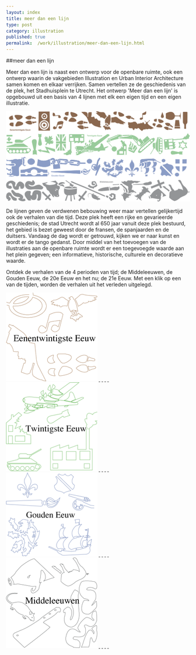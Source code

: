 ```yaml
---
layout: index
title: meer dan een lijn
type: post
category: illustration
published: true
permalink:  /work/illustration/meer-dan-een-lijn.html
---
```

##meer dan een lijn

Meer dan een lijn is naast een ontwerp voor de openbare ruimte, ook een ontwerp waarin de vakgebieden Illustration en Urban Interior Architecture samen komen en elkaar verrijken. Samen vertellen ze de geschiedenis van de plek, het Stadhuisplein te Utrecht. Het ontwerp 'Meer dan een lijn' is opgebouwd uit een basis van 4 lijnen met elk een eigen tijd en een eigen illustratie. 

<img src="/img/meerdaneenlijn/meerdaneenlijnen.jpg" width="580px" />

De lijnen geven de verdwenen bebouwing weer maar vertellen gelijkertijd ook de verhalen van die tijd. Deze plek heeft een rijke en gevarieerde geschiedenis; de stad Utrecht wordt al 650 jaar vanuit deze plek bestuurd, het gebied is bezet geweest door de fransen, de spanjaarden en de duitsers. Vandaag de dag wordt er getrouwd, kijken we er naar kunst en wordt er de tango gedanst. Door middel van het toevoegen van de illustraties aan de openbare ruimte wordt er een toegevoegde waarde aan het plein gegeven; een informatieve, historische, culturele en decoratieve waarde.

Ontdek de verhalen van de 4 perioden van tijd; de Middeleeuwen, de Gouden Eeuw, de 20e Eeuw en het nu; de 21e Eeuw. Met een klik op een van de tijden, worden de verhalen uit het verleden uitgelegd.

<div class="floatLeft">
<a href="/img/meerdaneenlijn/21eeuw/21-1.png" rel="lightbox[21eeuw]"><img src="/img/meerdaneenlijn/21eeuw/cover21.png" width="250px" /></a>
<a href="/img/meerdaneenlijn/21eeuw/21-2.png" rel="lightbox[21eeuw]">&nbsp;</a>
<a href="/img/meerdaneenlijn/21eeuw/21-3.png" rel="lightbox[21eeuw]">&nbsp;</a>
<a href="/img/meerdaneenlijn/21eeuw/21-4.png" rel="lightbox[21eeuw]">&nbsp;</a>
<a href="/img/meerdaneenlijn/21eeuw/21-5.png" rel="lightbox[21eeuw]">&nbsp;</a>
</div>

<div class="floatRight">
<a href="/img/meerdaneenlijn/20eeuw/20-1.png" rel="lightbox[20eeuw]"><img src="/img/meerdaneenlijn/20eeuw/cover20.png" width="250px" /></a>
<a href="/img/meerdaneenlijn/20eeuw/20-2.png" rel="lightbox[20eeuw]">&nbsp;</a>
<a href="/img/meerdaneenlijn/20eeuw/20-3.png" rel="lightbox[20eeuw]">&nbsp;</a>
<a href="/img/meerdaneenlijn/20eeuw/20-4.png" rel="lightbox[20eeuw]">&nbsp;</a>
<a href="/img/meerdaneenlijn/20eeuw/20-5.png" rel="lightbox[20eeuw]">&nbsp;</a>
</div>


<div class="floatLeft">
<a href="/img/meerdaneenlijn/goudeneeuw/goud-1.png" rel="lightbox[gouden]"><img src="/img/meerdaneenlijn/goudeneeuw/cover-goud.png" width="250px" /></a>
<a href="/img/meerdaneenlijn/goudeneeuw/goud-2.png" rel="lightbox[gouden]">&nbsp;</a>
<a href="/img/meerdaneenlijn/goudeneeuw/goud-3.png" rel="lightbox[gouden]">&nbsp;</a>
<a href="/img/meerdaneenlijn/goudeneeuw/goud-4.png" rel="lightbox[gouden]">&nbsp;</a>
<a href="/img/meerdaneenlijn/goudeneeuw/goud-5.png" rel="lightbox[gouden]">&nbsp;</a>
</div>

<div class="floatRight">
<a href="/img/meerdaneenlijn/middeleeuwen/middel-1.png" rel="lightbox[middel]"><img src="/img/meerdaneenlijn/middeleeuwen/covermiddel.png" width="250px" /></a>
<a href="/img/meerdaneenlijn/middeleeuwen/middel-2.png" rel="lightbox[middel]">&nbsp;</a>
<a href="/img/meerdaneenlijn/middeleeuwen/middel-3.png" rel="lightbox[middel]">&nbsp;</a>
<a href="/img/meerdaneenlijn/middeleeuwen/middel-4.png" rel="lightbox[middel]">&nbsp;</a>
<a href="/img/meerdaneenlijn/middeleeuwen/middel-5.png" rel="lightbox[middel]">&nbsp;</a>
</div>
